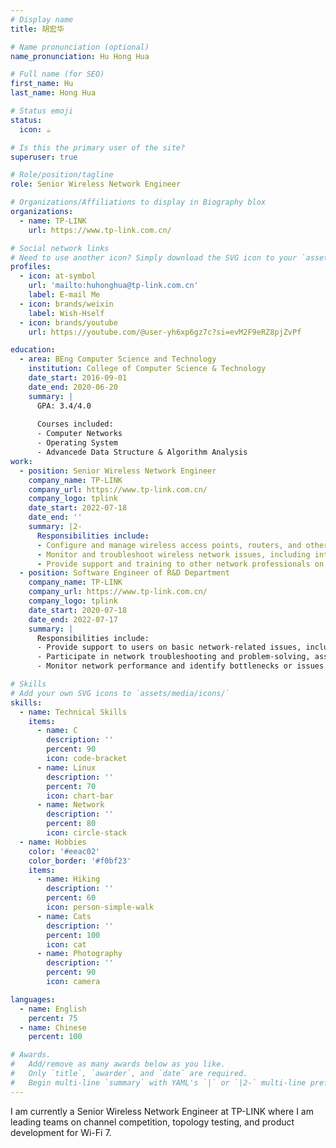 ```yaml
---
# Display name
title: 胡宏华

# Name pronunciation (optional)
name_pronunciation: Hu Hong Hua

# Full name (for SEO)
first_name: Hu
last_name: Hong Hua

# Status emoji
status:
  icon: ☕️

# Is this the primary user of the site?
superuser: true

# Role/position/tagline
role: Senior Wireless Network Engineer

# Organizations/Affiliations to display in Biography blox
organizations:
  - name: TP-LINK
    url: https://www.tp-link.com.cn/

# Social network links
# Need to use another icon? Simply download the SVG icon to your `assets/media/icons/` folder.
profiles:
  - icon: at-symbol
    url: 'mailto:huhonghua@tp-link.com.cn'
    label: E-mail Me
  - icon: brands/weixin
    label: Wish-Hself
  - icon: brands/youtube
    url: https://youtube.com/@user-yh6xp6gz7c?si=evM2F9eRZ8pjZvPf

education:
  - area: BEng Computer Science and Technology
    institution: College of Computer Science & Technology
    date_start: 2016-09-01
    date_end: 2020-06-20
    summary: |
      GPA: 3.4/4.0
      
      Courses included:
      - Computer Networks
      - Operating System
      - Advancede Data Structure & Algorithm Analysis
work:
  - position: Senior Wireless Network Engineer
    company_name: TP-LINK
    company_url: https://www.tp-link.com.cn/
    company_logo: tplink
    date_start: 2022-07-18
    date_end: ''
    summary: |2-
      Responsibilities include:
      - Configure and manage wireless access points, routers, and other network devices to ensure optimal performance and security
      - Monitor and troubleshoot wireless network issues, including interference, low signal strength, and connection problems
      - Provide support and training to other network professionals on wireless network technologies and solutions
  - position: Software Engineer of R&D Department
    company_name: TP-LINK
    company_url: https://www.tp-link.com.cn/
    company_logo: tplink
    date_start: 2020-07-18
    date_end: 2022-07-17
    summary: |
      Responsibilities include:
      - Provide support to users on basic network-related issues, including setting up network connections, resolving access issues, and configuring network devices
      - Participate in network troubleshooting and problem-solving, assisting in diagnosing issues and providing solutions
      - Monitor network performance and identify bottlenecks or issues that may impact system efficiency

# Skills
# Add your own SVG icons to `assets/media/icons/`
skills:
  - name: Technical Skills
    items:
      - name: C
        description: ''
        percent: 90
        icon: code-bracket
      - name: Linux
        description: ''
        percent: 70
        icon: chart-bar
      - name: Network
        description: ''
        percent: 80
        icon: circle-stack
  - name: Hobbies
    color: '#eeac02'
    color_border: '#f0bf23'
    items:
      - name: Hiking
        description: ''
        percent: 60
        icon: person-simple-walk
      - name: Cats
        description: ''
        percent: 100
        icon: cat
      - name: Photography
        description: ''
        percent: 90
        icon: camera

languages:
  - name: English
    percent: 75
  - name: Chinese
    percent: 100

# Awards.
#   Add/remove as many awards below as you like.
#   Only `title`, `awarder`, and `date` are required.
#   Begin multi-line `summary` with YAML's `|` or `|2-` multi-line prefix and indent 2 spaces below.
---
```


I am currently a Senior Wireless Network Engineer at TP-LINK where I am leading teams on channel competition, topology testing, and product development for Wi-Fi 7.
